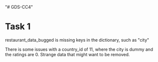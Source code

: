 "# GDS-CC4" 

# Task 1
restaurant_data_bugged is missing keys in the dictionary, such as "city"

There is some issues with a country_id of 11, where the city is dummy and the ratings are 0. Strange data that might want to be removed.